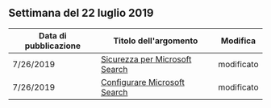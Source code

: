 <!-- This file is generated automatically each week. Changes made to this file will be overwritten.-->




## <a name="week-of-july-22-2019"></a>Settimana del 22 luglio 2019


| Data di pubblicazione |Titolo dell'argomento | Modifica |
|------|------------|--------|
| 7/26/2019 | [Sicurezza per Microsoft Search](/MicrosoftSearch/security) | modificato |
| 7/26/2019 | [Configurare Microsoft Search](/MicrosoftSearch/setup-microsoft-search) | modificato |
